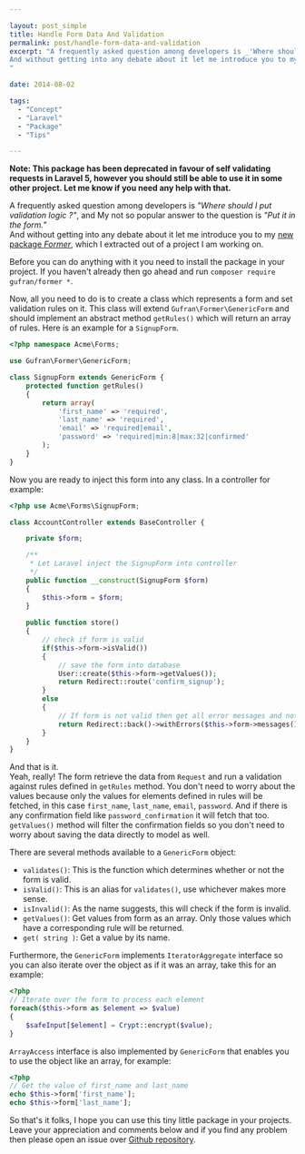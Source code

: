```yaml
---

layout: post_simple
title: Handle Form Data And Validation
permalink: post/handle-form-data-and-validation
excerpt: "A frequently asked question among developers is _'Where should I put validation logic ?'_, and My not so popular answer to the question is _'Put it in the form.'_  
And without getting into any debate about it let me introduce you to my [new package _Former_](https://github.com/Gufran/former), which I extracted out of a project I am working on.
"

date: 2014-08-02

tags: 
  - "Concept"
  - "Laravel"
  - "Package"
  - "Tips"

---
```


**Note: This package has been deprecated in favour of self validating requests in Laravel 5, however you should still be able to use it in some other project. Let me know if you need any help with that.**

A frequently asked question among developers is _"Where should I put validation logic ?"_, and My not so popular answer to the question is _"Put it in the form."_  
And without getting into any debate about it let me introduce you to my [new package _Former_](https://github.com/Gufran/former), which I extracted out of a project I am working on.



Before you can do anything with it you need to install the package in your project. If you haven't already then go ahead and run `composer require gufran/former *`.  

Now, all you need to do is to create a class which represents a form and set validation rules on it. This class will extend `Gufran\Former\GenericForm` and should implement an abstract method `getRules()` which will return an array of rules. Here is an example for a `SignupForm`.

```php
<?php namespace Acme\Forms;

use Gufran\Former\GenericForm;

class SignupForm extends GenericForm {
    protected function getRules()
    {
        return array(
            'first_name' => 'required',
            'last_name' => 'required',
            'email' => 'required|email',
            'password' => 'required|min:8|max:32|confirmed'
        );
    }
}
```

Now you are ready to inject this form into any class. In a controller for example:

```php
<?php use Acme\Forms\SignupForm;

class AccountController extends BaseController {

    private $form;

    /**
     * Let Laravel inject the SignupForm into controller
     */
    public function __construct(SignupForm $form)
    {
        $this->form = $form;
    }
    
    public function store()
    {
        // check if form is valid
        if($this->form->isValid())
        {
            // save the form into database
            User::create($this->form->getValues());
            return Redirect::route('confirm_signup');
        }
        else
        {
            // If form is not valid then get all error messages and notify user
            return Redirect::back()->withErrors($this->form->messages());
        }
    }
}
```

And that is it.  
Yeah, really! The form retrieve the data from `Request` and run a validation against rules defined in `getRules` method. You don't need to worry about the values because only the values for elements defined in rules will be fetched, in this case `first_name`, `last_name`, `email`, `password`. And if there is any confirmation field like `password_confirmation` it will fetch that too. `getValues()` method will filter the confirmation fields so you don't need to worry about saving the data directly to model as well.

There are several methods available to a `GenericForm` object:

 - `validates()`: This is the function which determines whether or not the form is valid.
 - `isValid()`: This is an alias for `validates()`, use whichever makes more sense.
 - `isInvalid()`: As the name suggests, this will check if the form is invalid.
 - `getValues()`: Get values from form as an array. Only those values which have a corresponding rule will be returned.
 - `get( string )`: Get a value by its name.

Furthermore, the `GenericForm` implements `IteratorAggregate` interface so you can also iterate over the object as if it was an array, take this for an example:

```php
<?php
// Iterate over the form to process each element
foreach($this->form as $element => $value)
{
    $safeInput[$element] = Crypt::encrypt($value);
}
```

`ArrayAccess` interface is also implemented by `GenericForm` that enables you to use the object like an array, for example:

```php
<?php
// Get the value of first_name and last_name
echo $this->form['first_name'];
echo $this->form['last_name'];
```

So that's it folks, I hope you can use this tiny little package in your projects. Leave your appreciation and comments below and if you find any problem then please open an issue over [Github repository](https://github.com/Gufran/former).
